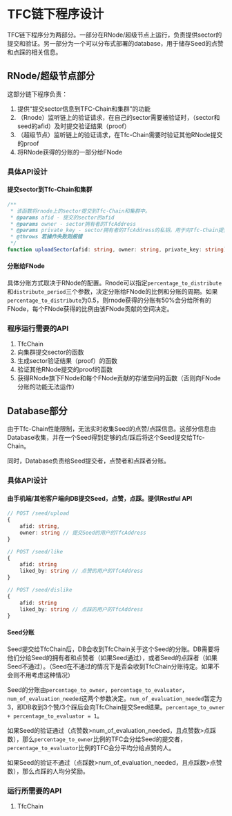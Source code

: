 # TFC链下程序设计

TFC链下程序分为两部分。一部分在RNode/超级节点上运行，负责提供sector的提交和验证。另一部分为一个可以分布式部署的database，用于储存Seed的点赞和点踩的相关信息。

## RNode/超级节点部分

这部分链下程序负责：
1. 提供“提交sector信息到TFC-Chain和集群”的功能
2. （Rnode）监听链上的验证请求，在自己的sector需要被验证时，（sector和seed的afid）及时提交验证结果（proof）
3. （超级节点）监听链上的验证请求，在Tfc-Chain需要时验证其他RNode提交的proof
4. 将RNode获得的分账的一部分给FNode

### 具体API设计

#### 提交sector到Tfc-Chain和集群

```ts
/**
 * 该函数将rnode上的sector提交到Tfc-Chain和集群中。
 * @params afid - 提交的sector的afid 
 * @params owner - sector拥有者的TfcAddress
 * @params private_key - sector拥有者的TfcAddress的私钥。用于向Tfc-Chain提交请求时签名
 * @throws 若操作失败则报错
 */
function uploadSector(afid: string, owner: string, private_key: string): void // 该函数后续可以根据需要分装为CLI或Restful
```

#### 分账给FNode

具体分账方式取决于RNode的配置。Rnode可以指定`percentage_to_distribute`和`distribute_period`三个参数，决定分账给FNode的比例和分账的周期。如果`percentage_to_distribute`为0.5，则rnode获得的分账有50%会分给所有的FNode，每个FNode获得的比例由该FNode贡献的空间决定。

### 程序运行需要的API

1. TfcChain
2. 向集群提交sector的函数
3. 生成sector验证结果（proof）的函数
4. 验证其他RNode提交的proof的函数
5. 获得RNode旗下FNode和每个FNode贡献的存储空间的函数（否则向FNode分账的功能无法运作）

## Database部分

由于Tfc-Chain性能限制，无法实时收集Seed的点赞/点踩信息。这部分信息由Database收集，并在一个Seed得到足够的点/踩后将这个Seed提交给Tfc-Chain。

同时，Database负责给Seed提交者，点赞者和点踩者分账。

### 具体API设计

#### 由手机端/其他客户端向DB提交Seed，点赞，点踩。提供Restful API

```ts
// POST /seed/upload
{
    afid: string,
    owner: string // 提交Seed的用户的TfcAddress
}

// POST /seed/like
{
    afid: string
    liked_by: string // 点赞的用户的TfcAddress
}

// POST /seed/dislike
{
    afid: string
    liked_by: string // 点踩的用户的TfcAddress
}
```

#### Seed分账

Seed提交给TfcChain后，DB会收到TfcChain关于这个Seed的分账。DB需要将他们分给Seed的拥有者和点赞者（如果Seed通过），或者Seed的点踩者（如果Seed不通过）。（Seed在不通过的情况下是否会收到TfcChain分账待定。如果不会则不用考虑这种情况）

Seed的分账由`percentage_to_owner`，`percentage_to_evaluator`，`num_of_evaluation_needed`这两个参数决定。`num_of_evaluation_needed`暂定为3，即DB收到3个赞/3个踩后会向TfcChain提交Seed结果。`percentage_to_owner + percentage_to_evaluator = 1`。

如果Seed的验证通过（点赞数>num_of_evaluation_needed，且点赞数>点踩数），那么`percentage_to_owner`比例的TFC会分给Seed的提交者，`percentage_to_evaluator`比例的TFC会分平均分给点赞的人。

如果Seed的验证不通过（点踩数>num_of_evaluation_needed，且点踩数>点赞数），那么点踩的人均分奖励。

### 运行所需要的API

1. TfcChain